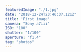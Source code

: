 ```yaml
---
featuredImage: "./1.jpg"
date: "2018-12-24T23:46:37.121Z"
title: 'First image'
camera: "Sony a7iii"
ISO: "100"
shutter: "1/100"
aperture: "f1.4"
tag: "photos"
---
```



